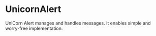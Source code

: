 # UnicornAlert
UniCorn Alert manages and handles messages. It enables simple and worry-free implementation.

